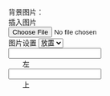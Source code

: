 <div id="tile_background_insert" class="flex">背景图片：
                        <div>
                            <div class="flex">
                                <div class="file_insert">插入图片</div>
                                <div class="file_delete"></div>
                                <input class="file_input" type="file">
                            </div>
                            <div id="tile_background_insert_set">图片设置
                                <select>
                                    <option value = "放置">放置</option>
                                    <option value = "拉伸">拉伸</option>
                                    <option value = "重复">重复</option>
                                </select>
                            </div>
                            <div id="tile_background_insert_position" class="flex">
                                <div>
                                    <div class="flex">
                                        <input unit="px" class="number_input" id="tile_background_position_left">
                                        <div class="input_button">
                                            <div class="input_button_up" step="1"></div>
                                            <div class="input_button_down" step="1"></div>
                                        </div>
                                    </div>
                                    <div>　　左</div>
                                </div>
                                <div>
                                    <div class="flex">
                                        <input unit="px" class="number_input" id="tile_background_position_top">
                                        <div class="input_button">
                                            <div class="input_button_up" step="1"></div>
                                            <div class="input_button_down" step="1"></div>
                                        </div>
                                    </div>
                                    <div>　　上</div>
                                </div>
                            </div>
                        </div>
                    </div>